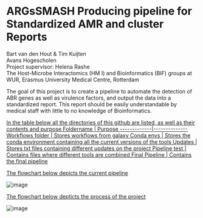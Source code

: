 # ARGsSMASH Producing pipeline for Standardized AMR and cluster Reports
Bart van den Hout & Tim Kuijten  
Avans Hogescholen  
Project supervisor: Helena Rashe  
The Host-Microbe Interactomics (HM I) and Bioinformatics (BIF) groups at WUR, Erasmus University Medical Centre, Rotterdam


The goal of this project is to create a pipeline to automate the detection of ABR genes as well as virulence factors, and output the data into a standardized report. This report should be easily understandable by medical staff with little to no knowledge of Bioinformatics.

<ins>In the table below all the directories of this github are listed, as well as their contents and purpose<ins>
Foldername | Purpose
-------------|--------------
Workflows folder | Stores workflows from galaxy
Conda envs | Stores the conda environment containing all the current versions of the tools
Updates | Stores txt files containing different updates on the project
Pipeline test | Contains files where different tools are combined
Final Pipeline | Contains the final pipeline

<ins>The flowchart below depicts the current pipeline<ins>  

![image](https://user-images.githubusercontent.com/101572525/177972647-997e77bd-fbb1-4a25-ba57-9b285de72092.png)

<ins>The flowchart below depticts the process of the project<ins>  

![image](https://user-images.githubusercontent.com/101572525/177972735-f3a850b5-f2de-4b46-981e-13ee17cfc0d2.png)

